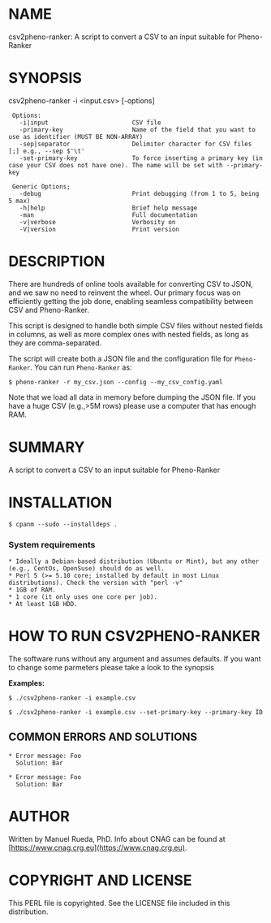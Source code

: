 # NAME

csv2pheno-ranker: A script to convert a CSV to an input suitable for Pheno-Ranker

# SYNOPSIS

csv2pheno-ranker -i &lt;input.csv> \[-options\]

     Options:
       -i|input                       CSV file
       -primary-key                   Name of the field that you want to use as identifier (MUST BE NON-ARRAY)
       -sep|separator                 Delimiter character for CSV files [;] e.g., --sep $'\t'
       -set-primary-key               To force inserting a primary key (in case your CSV does not have one). The name will be set with --primary-key

     Generic Options;
       -debug                         Print debugging (from 1 to 5, being 5 max)
       -h|help                        Brief help message
       -man                           Full documentation
       -v|verbose                     Verbosity on
       -V|version                     Print version

# DESCRIPTION

There are hundreds of online tools available for converting CSV to JSON, and we saw no need to reinvent the wheel. Our primary focus was on efficiently getting the job done, enabling seamless compatibility between CSV and Pheno-Ranker.

This script is designed to handle both simple CSV files without nested fields in columns, as well as more complex ones with nested fields, as long as they are comma-separated.

The script will create both a JSON file and the configuration file for `Pheno-Ranker`. You can run `Pheno-Ranker` as:

    $ pheno-ranker -r my_csv.json --config --my_csv_config.yaml

Note that we load all data in memory before dumping the JSON file. If you have a huge CSV (e.g.,>5M rows) please use a computer that has enough RAM.

# SUMMARY

A script to convert a CSV to an input suitable for Pheno-Ranker

# INSTALLATION

    $ cpanm --sudo --installdeps .

### System requirements

    * Ideally a Debian-based distribution (Ubuntu or Mint), but any other (e.g., CentOs, OpenSuse) should do as well.
    * Perl 5 (>= 5.10 core; installed by default in most Linux distributions). Check the version with "perl -v"
    * 1GB of RAM.
    * 1 core (it only uses one core per job).
    * At least 1GB HDD.

# HOW TO RUN CSV2PHENO-RANKER

The software runs without any argument and assumes defaults. If you want to change some parmeters please take a look to the synopsis

**Examples:**

    $ ./csv2pheno-ranker -i example.csv
    
    $ ./csv2pheno-ranker -i example.csv --set-primary-key --primary-key ID

## COMMON ERRORS AND SOLUTIONS

    * Error message: Foo
      Solution: Bar

    * Error message: Foo
      Solution: Bar

# AUTHOR 

Written by Manuel Rueda, PhD. Info about CNAG can be found at [https://www.cnag.crg.eu](https://www.cnag.crg.eu).

# COPYRIGHT AND LICENSE

This PERL file is copyrighted. See the LICENSE file included in this distribution.
